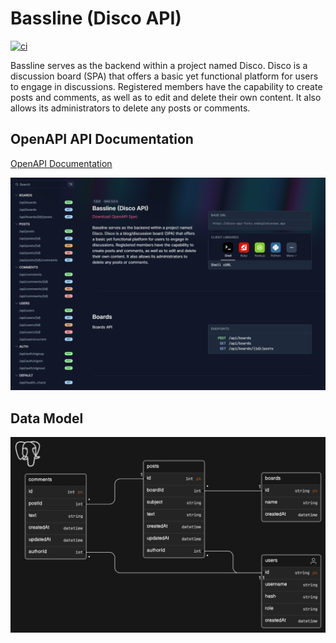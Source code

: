 # Bassline (Disco API)

[![ci](https://github.com/jpnws/bassline/actions/workflows/ci.yaml/badge.svg?branch=main)](https://github.com/jpnws/bassline/actions/workflows/ci.yaml)

Bassline serves as the backend within a project named Disco. Disco is a
discussion board (SPA) that offers a basic yet functional platform for users to
engage in discussions. Registered members have the capability to create posts
and comments, as well as to edit and delete their own content. It also allows
its administrators to delete any posts or comments.

## OpenAPI API Documentation

[OpenAPI Documentation](https://disco-app-7sxty.ondigitalocean.app/api/swagger)

![OpenAPI Documentation](./doc/bassline-openapi-api-doc.png)

## Data Model

![Disco Bassline Data Model](./doc/disco-bassline-data-model.png)
